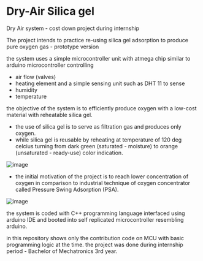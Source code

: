 # Dry-Air Silica gel
Dry Air system - cost down project during internship


The project intends to practice re-using silica gel adsorption to produce pure oxygen gas - prototype version 

the system uses a simple microcontroller unit with atmega chip similar to arduino microcontroller controlling 
- air flow (valves)
- heating element 
and a simple sensing unit such as DHT 11 to sense 
- humidity
- temperature 

the objective of the system is to efficiently produce oxygen with a low-cost material with reheatable silica gel. 
- the use of silica gel is to serve as filtration gas and produces only oxygen.
- while silica gel is reusable by reheating at temperature of 120 deg celcius turning from dark green (saturated - moisture) to orange (unsaturated - ready-use) color indication. 

![image](https://user-images.githubusercontent.com/43923087/181508652-af9c1ac3-5bae-4017-afc5-b708346d8789.png)

- the initial motivation of the project is to reach lower concentration of oxygen in comparison to industrial technique of oxygen concentrator called Pressure Swing Adsorption (PSA). 

![image](https://user-images.githubusercontent.com/43923087/181509159-15c182c8-f5f1-49ed-b18b-3f5ec90035cd.png)


the system is coded with C++ programming language interfaced using arduino IDE and booted into self replicated microcontroller resembling arduino. 

in this repository shows only the contribution code on MCU with basic programming logic at the time.
the project was done during internship period - Bachelor of Mechatronics 3rd year.
